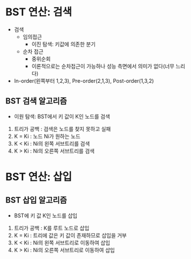 # BST 연산: 검색
* 검색
    * 임의접근
        * 이진 탐색: 키값에 의존한 분기
    * 순차 접근
        * 중위순회
        * 이론적으로는 순차접근이 가능하나 성능 측면에서 의미가 없다(너무 느리다)
* In-order(왼쪽부터 1,2,3), Pre-order(2,1,3), Post-order(1,3,2)
## BST 검색 알고리즘
* 이원 탐색: BST에서 키 값이 K인 노드를 검색
1. 트리가 공백 : 검색은 노드를 찾지 못하고 실패
2. K = Ki : 노드 Ni가 원하는 노드
3. K < Ki : Ni의 왼쪽 서브트리를 검색
4. K > Ki : Ni의 오른쪽 서브트리를 검색
# BST 연산: 삽입
## BST 삽입 알고리즘
* BST에 키 값 K인 노드를 삽입
1. 트리가 공백 : K를 루트 노드로 삽입
2. K = Ki : 트리에 값은 키 값이 존재하므로 삽입을 거부
3. K < Ki : Ni의 왼쪽 서브트리로 이동하여 삽입
4. K > Ki : Ni의 오른쪽 서브트리로 이동하여 삽입

